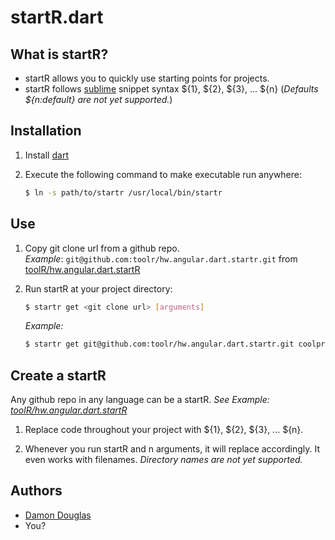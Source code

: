 startR.dart
============

## What is startR?

* startR allows you to quickly use starting points for projects.
* startR follows [sublime](http://www.sublimetext.com) snippet syntax ${1}, ${2}, ${3}, ... ${n} (_Defaults ${n:default} are not yet supported._)

## Installation

1. Install [dart](https://www.dartlang.org)
2. Execute the following command to make executable run anywhere:

    ```bash
    $ ln -s path/to/startr /usr/local/bin/startr
    ```

## Use

1. Copy git clone url from a github repo.  
     _Example_: `git@github.com:toolr/hw.angular.dart.startr.git` from [toolR/hw.angular.dart.startR](https://github.com/toolr/hw.angular.dart.startr)

2.  Run startR at your project directory:

    ```bash
    $ startr get <git clone url> [arguments] 
    ```

    _Example:_
    ```bash
    $ startr get git@github.com:toolr/hw.angular.dart.startr.git coolprojectname
    ```    
	
## Create a startR

Any github repo in any language can be a startR.  _See Example: [toolR/hw.angular.dart.startR](https://github.com/toolr/hw.angular.dart.startr)_

1.  Replace code throughout your project with ${1}, ${2}, ${3}, ... ${n}.

2.  Whenever you run startR and n arguments, it will replace accordingly.  It even works with filenames.  _Directory names are not yet supported._

## Authors

* [Damon Douglas](http://github.com/damondouglas)
* You?

